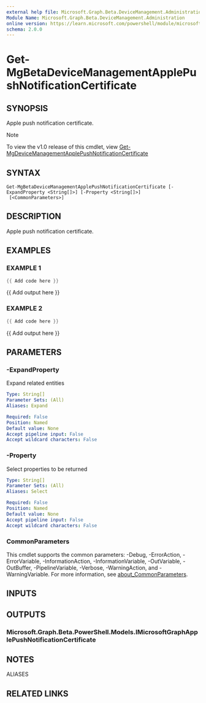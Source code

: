 ```yaml
---
external help file: Microsoft.Graph.Beta.DeviceManagement.Administration-help.xml
Module Name: Microsoft.Graph.Beta.DeviceManagement.Administration
online version: https://learn.microsoft.com/powershell/module/microsoft.graph.beta.devicemanagement.administration/get-mgbetadevicemanagementapplepushnotificationcertificate
schema: 2.0.0
---
```


# Get-MgBetaDeviceManagementApplePushNotificationCertificate

## SYNOPSIS
Apple push notification certificate.

> [!NOTE]
> To view the v1.0 release of this cmdlet, view [Get-MgDeviceManagementApplePushNotificationCertificate](/powershell/module/Microsoft.Graph.DeviceManagement.Administration/Get-MgDeviceManagementApplePushNotificationCertificate?view=graph-powershell-v1.0)

## SYNTAX

```
Get-MgBetaDeviceManagementApplePushNotificationCertificate [-ExpandProperty <String[]>] [-Property <String[]>]
 [<CommonParameters>]
```

## DESCRIPTION
Apple push notification certificate.

## EXAMPLES

### EXAMPLE 1
```powershell
{{ Add code here }}
```

{{ Add output here }}

### EXAMPLE 2
```powershell
{{ Add code here }}
```

{{ Add output here }}

## PARAMETERS

### -ExpandProperty
Expand related entities

```yaml
Type: String[]
Parameter Sets: (All)
Aliases: Expand

Required: False
Position: Named
Default value: None
Accept pipeline input: False
Accept wildcard characters: False
```

### -Property
Select properties to be returned

```yaml
Type: String[]
Parameter Sets: (All)
Aliases: Select

Required: False
Position: Named
Default value: None
Accept pipeline input: False
Accept wildcard characters: False
```

### CommonParameters
This cmdlet supports the common parameters: -Debug, -ErrorAction, -ErrorVariable, -InformationAction, -InformationVariable, -OutVariable, -OutBuffer, -PipelineVariable, -Verbose, -WarningAction, and -WarningVariable. For more information, see [about_CommonParameters](http://go.microsoft.com/fwlink/?LinkID=113216).

## INPUTS

## OUTPUTS

### Microsoft.Graph.Beta.PowerShell.Models.IMicrosoftGraphApplePushNotificationCertificate
## NOTES

ALIASES

## RELATED LINKS
